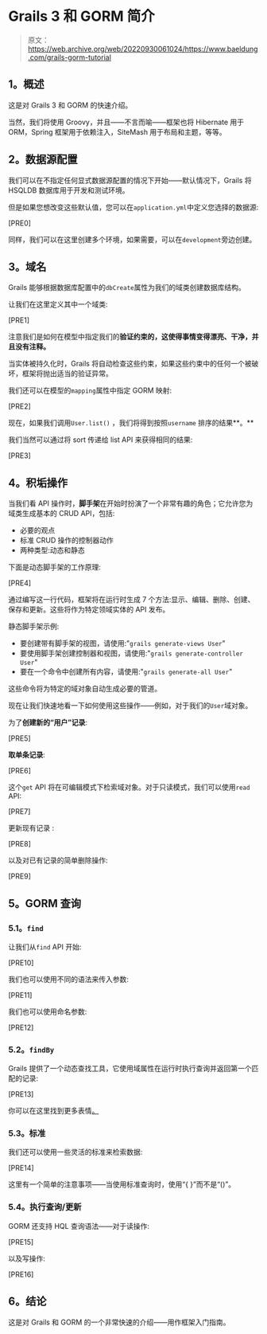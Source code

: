 # Grails 3 和 GORM 简介

> 原文：<https://web.archive.org/web/20220930061024/https://www.baeldung.com/grails-gorm-tutorial>

## **1。概述**

这是对 Grails 3 和 GORM 的快速介绍。

当然，我们将使用 Groovy，并且——不言而喻——框架也将 Hibernate 用于 ORM，Spring 框架用于依赖注入，SiteMash 用于布局和主题，等等。

## **2。数据源配置**

我们可以在不指定任何显式数据源配置的情况下开始——默认情况下，Grails 将 HSQLDB 数据库用于开发和测试环境。

但是如果您想改变这些默认值，您可以在`application.yml`中定义您选择的数据源:

[PRE0]

同样，我们可以在这里创建多个环境，如果需要，可以在`development`旁边创建。

## **3。域名**

Grails 能够根据数据库配置中的`dbCreate`属性为我们的域类创建数据库结构。

让我们在这里定义其中一个域类:

[PRE1]

注意我们是如何在模型中指定我们的**验证约束的，这使得事情变得漂亮、干净，并且没有注释。**

当实体被持久化时，Grails 将自动检查这些约束，如果这些约束中的任何一个被破坏，框架将抛出适当的验证异常。

我们还可以在模型的`mapping`属性中指定 GORM 映射:

[PRE2]

现在，如果我们调用`User.list()` ，我们将得到按照`username` 排序的结果**。**

我们当然可以通过将 sort 传递给 list API 来获得相同的结果:

[PRE3]

## **4。积垢操作**

当我们看 API 操作时，**脚手架**在开始时扮演了一个非常有趣的角色；它允许您为域类生成基本的 CRUD API，包括:

*   必要的观点
*   标准 CRUD 操作的控制器动作
*   两种类型:动态和静态

下面是动态脚手架的工作原理:

[PRE4]

通过编写这一行代码，框架将在运行时生成 7 个方法:显示、编辑、删除、创建、保存和更新。这些将作为特定领域实体的 API 发布。

静态脚手架示例:

*   要创建带有脚手架的视图，请使用:"`grails generate-views User`"
*   要使用脚手架创建控制器和视图，请使用:"`grails generate-controller User`"
*   要在一个命令中创建所有内容，请使用:"`grails generate-all User`"

这些命令将为特定的域对象自动生成必要的管道。

现在让我们快速地看一下如何使用这些操作——例如，对于我们的`User`域对象。

为了**创建新的“用户”记录**:

[PRE5]

**取单条记录**:


[PRE6]

这个`get` API 将在可编辑模式下检索域对象。对于只读模式，我们可以使用`read` API:

[PRE7]

更新现有记录 :

[PRE8]

以及对已有记录的简单删除操作:

[PRE9]

## **5。GORM 查询**

### **5.1。`find`**

让我们从`find` API 开始:

[PRE10]

我们也可以使用不同的语法来传入参数:

[PRE11]

我们也可以使用命名参数:

[PRE12]

### **5.2。`findBy`**

Grails 提供了一个动态查找工具，它使用域属性在运行时执行查询并返回第一个匹配的记录:

[PRE13]

你可以在这里找到更多表情[。](https://web.archive.org/web/20220122061328/https://grails.github.io/grails-doc/3.0.x/guide/GORM.html#finders)

### 5.3。标准

我们还可以使用一些灵活的标准来检索数据:

[PRE14]

这里有一个简单的注意事项——当使用标准查询时，使用“{ }”而不是“()”。

### 5.4。执行查询/更新

GORM 还支持 HQL 查询语法——对于读操作:

[PRE15]

以及写操作:

[PRE16]

## **6。结论**

这是对 Grails 和 GORM 的一个非常快速的介绍——用作框架入门指南。